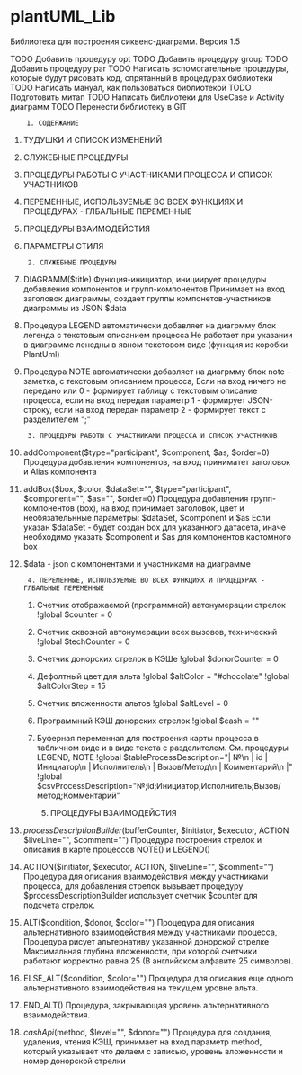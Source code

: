# plantUML_Lib
Библиотека для построения сиквенс-диаграмм. Версия 1.5

TODO Добавить процедуру opt
TODO Добавить процедуру group
TODO Добавить процедуру par
TODO Написать вспомогательные процедуры, которые будут рисовать код, спрятанный в процедурах библиотеки
TODO Написать мануал, как пользоваться библиотекой
TODO Подготовить митап
TODO Написать библиотеки для UseCase и Activity диаграмм
TODO Перенести библиотеку в GIT


        1. CОДЕРЖАНИЕ
1. ТУДУШКИ И СПИСОК ИЗМЕНЕНИЙ
2. СЛУЖЕБНЫЕ ПРОЦЕДУРЫ
3. ПРОЦЕДУРЫ РАБОТЫ С УЧАСТНИКАМИ ПРОЦЕССА И СПИСОК УЧАСТНИКОВ
4. ПЕРЕМЕННЫЕ, ИСПОЛЬЗУЕМЫЕ ВО ВСЕХ ФУНКЦИЯХ И ПРОЦЕДУРАХ - ГЛБАЛЬНЫЕ ПЕРЕМЕННЫЕ
5. ПРОЦЕДУРЫ ВЗАИМОДЕЙСТИЯ
6. ПАРАМЕТРЫ СТИЛЯ

        2. СЛУЖЕБНЫЕ ПРОЦЕДУРЫ

1. DIAGRAMM($title) Функция-инициатор, инициирует процедуры добавления компонентов и групп-компонентов
   Принимает на вход заголовок диаграммы, создает группы компонетов-участников диаграммы из
   JSON $data
2. Процедура LEGEND автоматически добавляет на диагрмму блок легенда с текстовым описанием процесса
   Не работает при указании в диаграмме ленедны в явном текстовом виде (функция из коробки PlantUml)
3. Процедура NOTE автоматически добавляет на диагрмму блок note - заметка, с текстовым описанием процесса,
   Если на вход ничего не передано или 0 - формирует таблицу c текстовым описание процесса,
   если на вход передан параметр 1 - формирует JSON-строку,
   если на вход передан параметр 2 - формирует текст с разделителем ";"

        3. ПРОЦЕДУРЫ РАБОТЫ С УЧАСТНИКАМИ ПРОЦЕССА И СПИСОК УЧАСТНИКОВ

1. addComponent($type="participant", $component, $as, $order=0)
   Процедура добавления компонентов,
   на вход приниматет заголовок и Alias компонента

2. addBox($box, $color, $dataSet="", $type="participant", $component="", $as="", $order=0)
   Процедура добавления групп-компонентов (box), на вход принимает заголовок, цвет
   и необязательнные параметры: $dataSet, $component и $as
   Если указан $dataSet - будет создан box для указанного датасета,
   иначе необходимо указать $component и $as для компонентов кастомного box

3. $data - json с компонентами и участниками на диаграмме

        4. ПЕРЕМЕННЫЕ, ИСПОЛЬЗУЕМЫЕ ВО ВСЕХ ФУНКЦИЯХ И ПРОЦЕДУРАХ - ГЛБАЛЬНЫЕ ПЕРЕМЕННЫЕ

   1. Счетчик отображаемой (программной) автонумерации стрелок
   !global $counter = 0

   2. Счетчик сквозной автонумерации всех вызовов, технический
   !global $techCounter = 0

   3. Счетчик донорских стрелок в КЭШе
   !global $donorCounter = 0

   4. Дефолтный цвет для альта
   !global $altColor = "#chocolate"
   !global $altColorStep = 15

   5. Счетчик вложенности альтов
   !global $altLevel = 0

   6. Программный КЭШ донорских стрелок
   !global $cash = ""

   7. Буферная переменная для построения карты процесса в табличном виде и в виде текста с разделителем.
   См. процедуры LEGEND, NOTE
   !global $tableProcessDescription="| №\n | id | Инициатор\n | Исполнитель\n | Вызов/Метод\n | Комментарий\n |"
   !global $csvProcessDescription="№;id;Инициатор;Исполнитель;Вызов/метод;Комментарий"

        
        5. ПРОЦЕДУРЫ ВЗАИМОДЕЙСТИЯ

  1. $processDescriptionBuilder($bufferCounter, $initiator, $executor, ACTION $liveLine="", $comment="")
     Процедура построения стрелок и описания в карте процессов NOTE() и LEGEND()

  2. ACTION($initiator, $executor, ACTION, $liveLine="", $comment="")
     Процедура для описания взаимодействия между участниками процесса, для добавления стрелок вызывает процедуру $processDescriptionBuilder
     использует счетчик $counter для подсчета стрелок.

  3. ALT($condition, $donor, $color="")
     Процедура для описания альтернативного взаимодействия между участниками процесса,
     Процедура рисует альтернативу указанной донорской стрелке
     Максимальная глубина вложенности, при которой счетчики работают корректно равна 25 (В английском алфавите 25 символов).

  4. ELSE_ALT($condition, $color="")
     Процедура для описания еще одного альтернативного взаимодействия на текущем уровне альта.

  5. END_ALT()
     Процедура, закрывающая уровень альтернативного взаимодействия.

  6. $cashApi($method, $level="", $donor="")
     Процедура для создания, удаления, чтения КЭШ, принимает на вход параметр method,
     который указывает что делаем с записью, уровень вложенности и номер донорской стрелки
